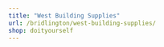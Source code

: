 ```yaml
---
title: "West Building Supplies"
url: /bridlington/west-building-supplies/
shop: doityourself
---
```


